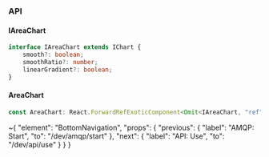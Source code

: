 

### API

#### IAreaChart

```ts
interface IAreaChart extends IChart {
    smooth?: boolean;
    smoothRatio?: number;
    linearGradient?: boolean;
}
```

#### AreaChart

```ts
const AreaChart: React.ForwardRefExoticComponent<Omit<IAreaChart, "ref"> & React.RefAttributes<unknown>>;
```


~{
  "element": "BottomNavigation",
  "props": {
    "previous": {
      "label": "AMQP: Start",
      "to": "/dev/amqp/start"
    },
    "next": {
      "label": "API: Use",
      "to": "/dev/api/use"
    }
  }
}
